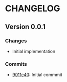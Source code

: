 # CHANGELOG

## Version 0.0.1

### Changes

- Initial implementation

### Commits

- [9011e40](http://github.com/ddnexus/pagy/commit/9011e40): Initial commmit
